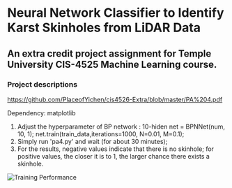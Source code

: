 # Neural Network Classifier to Identify Karst Skinholes from LiDAR Data

## An extra credit project assignment for Temple University CIS-4525 Machine Learning course.

### Project descriptions
https://github.com/PlaceofYichen/cis4526-Extra/blob/master/PA%204.pdf

Dependency: matplotlib
1. Adjust the hyperparameter of BP network : 
    10-hiden 
    net = BPNNet(num, 10, 1); 
    net.train(train_data,iterations=1000, N=0.01, M=0.1);
2. Simply run 'pa4.py' and wait (for about 30 minutes);
3. For the results, negative values indicate that there is no skinhole; 
   for positive values, the closer it is to 1, the larger chance there exists a skinhole.

![Training Performance](https://github.com/PlaceofYichen/cis4526-Extra/blob/master/TrainingPerformance.png)



